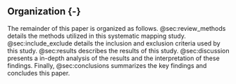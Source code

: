 ## Organization {-}

The remainder of this paper is organized as follows. @sec:review_methods details the methods utilized in this systematic mapping study. @sec:include_exclude details the inclusion and exclusion criteria used by this study. @sec:results describes the results of this study. @sec:discussion presents a in-depth analysis of the results and the interpretation of these findings. Finally, @sec:conclusions summarizes the key findings and concludes this paper.
